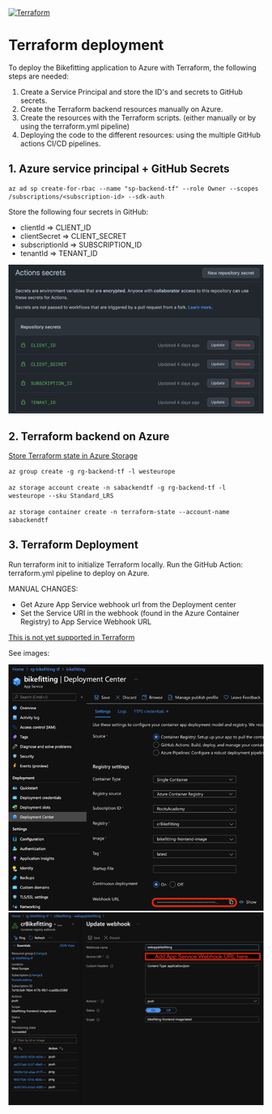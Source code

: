 [![Terraform](https://github.com/datarootsio/bikefitting/actions/workflows/terraform.yml/badge.svg)](https://github.com/datarootsio/bikefitting/actions/workflows/terraform.yml)

# Terraform deployment

To deploy the Bikefitting application to Azure with Terraform, the following steps are needed:
1) Create a Service Principal and store the ID's and secrets to GitHub secrets.
2) Create the Terraform backend resources manually on Azure.
3) Create the resources with the Terraform scripts. (either manually or by using the terraform.yml pipeline)
4) Deploying the code to the different resources: using the multiple GitHub actions CI/CD pipelines.

## 1. Azure service principal +  GitHub Secrets

```
az ad sp create-for-rbac --name "sp-backend-tf" --role Owner --scopes /subscriptions/<subscription-id> --sdk-auth
```

Store the following four secrets in GitHub: 
- clientId => CLIENT_ID
- clientSecret => CLIENT_SECRET
- subscriptionId => SUBSCRIPTION_ID
- tenantId => TENANT_ID

![img.png](images/GithubSecrets.png)

## 2. Terraform backend on Azure
[Store Terraform state in Azure Storage](https://docs.microsoft.com/en-us/azure/developer/terraform/store-state-in-azure-storage?tabs=azure-cli)

```
az group create -g rg-backend-tf -l westeurope

az storage account create -n sabackendtf -g rg-backend-tf -l westeurope --sku Standard_LRS

az storage container create -n terraform-state --account-name sabackendtf
```

## 3. Terraform Deployment

Run terraform init to initialize Terraform locally.
Run the GitHub Action: terraform.yml pipeline to deploy on Azure.

MANUAL CHANGES: 
- Get Azure App Service webhook url from the Deployment center
- Set the Service URI in the webhook (found in the Azure Container Registry) to App Service Webhook URL

[This is not yet supported in Terraform](https://github.com/hashicorp/terraform-provider-azurerm/issues/9593)

See images:

![img.png](images/AppService.png)
![img.png](images/CRwebhook.png)
